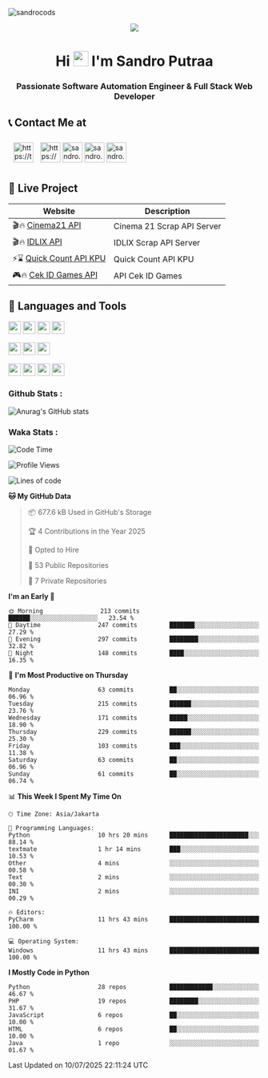 

![sandrocods](https://cardivo.vercel.app/api?name=Martinus%20Krisandro%20Perdana%20Putra&description=Software%20Automation%20Engineer%20%7C%7C%20Full%20Stack%20Web%20Developer&image=https://avatars.githubusercontent.com/u/59155826?v=4&backgroundColor=%23ecf0f1)
<p align="center" style="p3">
<a href="https://github.com/antonkomarev/github-profile-views-counter">
    <img align="center"  src="https://komarev.com/ghpvc/?username=sandrocods&style=for-the-badge">
</a>
</p>



<h1 align="center" > Hi <img src="https://media.giphy.com/media/hvRJCLFzcasrR4ia7z/giphy.gif" width="30px"> I'm Sandro Putraa </h1>
<h3 align="center" style="p3">Passionate Software Automation Engineer & Full Stack Web Developer </h3>



## 📞 Contact Me at

<p align="left">
      <a href="https://t.me/sandroputraa" target="blank"><img align="center" src="https://www.vectorlogo.zone/logos/telegram/telegram-tile.svg" alt="https://t.me/sandroputraa" height="40" width="40" style="margin: 10" /></a>
    <a href="https://www.linkedin.com/in/sandro-putraa-34b80a19b/" target="blank"><img align="center" src="https://raw.githubusercontent.com/rahuldkjain/github-profile-readme-generator/master/src/images/icons/Social/linked-in-alt.svg" alt="https://www.linkedin.com/in/sandro-putraa-34b80a19b/" height="40" width="40" /></a>
    <a href="https://fb.com/sandro.putraaa" target="blank"><img align="center" src="https://raw.githubusercontent.com/rahuldkjain/github-profile-readme-generator/master/src/images/icons/Social/facebook.svg" alt="sandro.putraaa" height="40" width="40" /></a>
    <a href="https://instagram.com/sandro.putraa" target="blank"><img align="center" src="https://raw.githubusercontent.com/rahuldkjain/github-profile-readme-generator/master/src/images/icons/Social/instagram.svg" alt="sandro.putraa" height="40" width="40" /></a>
    <a href="https://wakatime.com/@sandrocods" target="blank"><img align="center" src="https://wakatime.com/static/img/wakatime-logo-text-vertical.png" alt="sandro.putraa" height="40" width="40" /></a>
   
</p>

## 🚀 Live Project


| Website             | Description     |
| ----------------- | --- |
| 🎬🔥 [Cinema21 API](https://cinema-21-scrapper.vercel.app/) | Cinema 21 Scrap API Server |
| 🎬🔥 [IDLIX API](https://idlix-api.vercel.app/) | IDLIX Scrap API Server |
| ⚡⌛ [Quick Count API KPU](https://api-real-count-2024.vercel.app/)| Quick Count API KPU |
| 🎮🔥 [Cek ID Games API](https://api-cek-id-game-ten.vercel.app/)| API Cek ID Games



## 🙌 Languages and Tools

<img src="https://img.shields.io/badge/-Git-white?style=for-the-badge&logo=git" height="25" /></img>
<img src="https://img.shields.io/badge/-GitHub-white?style=for-the-badge&logo=github&logoColor=007ACC" height="25" /></img> <img src="https://img.shields.io/badge/-VS%20Code-white?style=for-the-badge&logo=visual-studio-code&logoColor=007ACC" height="25" /></img> <img src="https://img.shields.io/badge/-Pycharm-white?style=for-the-badge&logo=pycharm&logoColor=007ACC" height="25" /></img>

<img src="https://img.shields.io/badge/-Laravel-white?style=for-the-badge&logo=laravel&logoColor=007ACC" height="25" /></img>
<img src="https://img.shields.io/badge/-Flask-white?style=for-the-badge&logo=flask&logoColor=007ACC" height="25" /></img>
<img src="https://img.shields.io/badge/-Selenium-white?style=for-the-badge&logo=selenium&logoColor=007ACC" height="25" /></img>

<img src="https://img.shields.io/badge/-Python-white?style=for-the-badge&logo=python&logoColor=007ACC" height="25" /></img>
<img src="https://img.shields.io/badge/-Php-white?style=for-the-badge&logo=php&logoColor=007ACC" height="25" /></img>
<img src="https://img.shields.io/badge/-java-white?style=for-the-badge&logo=java&logoColor=007ACC" height="25" /></img>
<img src="https://img.shields.io/badge/-c++-white?style=for-the-badge&logo=c%2B%2B&logoColor=007ACC" height="25" /></img>



### Github Stats :
![Anurag's GitHub stats](https://github-readme-stats.vercel.app/api?username=sandrocods&show_icons=true&theme=transparent)


### Waka Stats :
<!--START_SECTION:waka-->
![Code Time](http://img.shields.io/badge/Code%20Time-2%2C883%20hrs%2022%20mins-blue)

![Profile Views](http://img.shields.io/badge/Profile%20Views-3-blue)

![Lines of code](https://img.shields.io/badge/From%20Hello%20World%20I%27ve%20Written-2.1%20million%20lines%20of%20code-blue)

**🐱 My GitHub Data** 

> 📦 677.6 kB Used in GitHub's Storage 
 > 
> 🏆 4 Contributions in the Year 2025
 > 
> 💼 Opted to Hire
 > 
> 📜 53 Public Repositories 
 > 
> 🔑 7 Private Repositories 
 > 
**I'm an Early 🐤** 

```text
🌞 Morning                213 commits         ██████░░░░░░░░░░░░░░░░░░░   23.54 % 
🌆 Daytime                247 commits         ███████░░░░░░░░░░░░░░░░░░   27.29 % 
🌃 Evening                297 commits         ████████░░░░░░░░░░░░░░░░░   32.82 % 
🌙 Night                  148 commits         ████░░░░░░░░░░░░░░░░░░░░░   16.35 % 
```
📅 **I'm Most Productive on Thursday** 

```text
Monday                   63 commits          ██░░░░░░░░░░░░░░░░░░░░░░░   06.96 % 
Tuesday                  215 commits         ██████░░░░░░░░░░░░░░░░░░░   23.76 % 
Wednesday                171 commits         █████░░░░░░░░░░░░░░░░░░░░   18.90 % 
Thursday                 229 commits         ██████░░░░░░░░░░░░░░░░░░░   25.30 % 
Friday                   103 commits         ███░░░░░░░░░░░░░░░░░░░░░░   11.38 % 
Saturday                 63 commits          ██░░░░░░░░░░░░░░░░░░░░░░░   06.96 % 
Sunday                   61 commits          ██░░░░░░░░░░░░░░░░░░░░░░░   06.74 % 
```


📊 **This Week I Spent My Time On** 

```text
🕑︎ Time Zone: Asia/Jakarta

💬 Programming Languages: 
Python                   10 hrs 20 mins      ██████████████████████░░░   88.14 % 
textmate                 1 hr 14 mins        ███░░░░░░░░░░░░░░░░░░░░░░   10.53 % 
Other                    4 mins              ░░░░░░░░░░░░░░░░░░░░░░░░░   00.58 % 
Text                     2 mins              ░░░░░░░░░░░░░░░░░░░░░░░░░   00.30 % 
INI                      2 mins              ░░░░░░░░░░░░░░░░░░░░░░░░░   00.29 % 

🔥 Editors: 
PyCharm                  11 hrs 43 mins      █████████████████████████   100.00 % 

💻 Operating System: 
Windows                  11 hrs 43 mins      █████████████████████████   100.00 % 
```

**I Mostly Code in Python** 

```text
Python                   28 repos            ████████████░░░░░░░░░░░░░   46.67 % 
PHP                      19 repos            ████████░░░░░░░░░░░░░░░░░   31.67 % 
JavaScript               6 repos             ██░░░░░░░░░░░░░░░░░░░░░░░   10.00 % 
HTML                     6 repos             ██░░░░░░░░░░░░░░░░░░░░░░░   10.00 % 
Java                     1 repo              ░░░░░░░░░░░░░░░░░░░░░░░░░   01.67 % 
```




 Last Updated on 10/07/2025 22:11:24 UTC
<!--END_SECTION:waka-->
